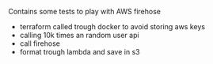 Contains some tests to play with AWS firehose

- terraform called trough docker to avoid storing aws keys
- calling 10k times an random user api 
- call firehose 
- format trough lambda and save in s3
